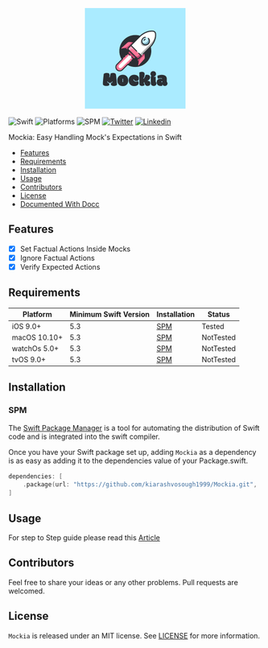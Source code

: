 
<p align="center">
  <img src="https://github.com/kiarashvosough1999/Mockia/blob/master/Sources/Mockia.docc/Resources/Mockia.png">
</p>


![Swift](https://img.shields.io/badge/Swift-5.1_5.2_5.3_5.4_5.5_5.6-Orange?style=flat-square)
![Platforms](https://img.shields.io/badge/Platforms-macOS_iOS_tvOS_watchOS-Green?style=flat-square)
![SPM](https://img.shields.io/badge/Swift_Package_Manager-compatible-orange?style=flat-square)
[![Twitter](https://img.shields.io/badge/Twitter-@Vosough_k-blue.svg?style=flat-square)](https://twitter.com/vosough_k)
[![Linkedin](https://img.shields.io/badge/Linkedin-KiarashVosough-blue.svg?style=flat-square)](https://www.linkedin.com/in/kiarashvosough/)

Mockia: Easy Handling Mock's Expectations in Swift

- [Features](#features)
- [Requirements](#requirements)
- [Installation](#installation)
- [Usage](#Usage)
- [Contributors](#Contributors)
- [License](#license)
- [Documented With Docc](https://kiarashvosough1999.github.io/Mockia/documentation/mockia/)

## Features

- [x] Set Factual Actions Inside Mocks
- [x] Ignore Factual Actions
- [x] Verify Expected Actions

## Requirements

| Platform | Minimum Swift Version | Installation | Status |
| --- | --- | --- | --- |
| iOS 9.0+ | 5.3 | [SPM](#cocoapods) | Tested |
| macOS 10.10+ | 5.3 | [SPM](#cocoapods) | NotTested |
| watchOs 5.0+ | 5.3 | [SPM](#cocoapods) | NotTested |
| tvOS 9.0+ | 5.3 | [SPM](#cocoapods) | NotTested |

## Installation

### SPM

The [Swift Package Manager](https://www.swift.org/package-manager) is a tool for automating the distribution of Swift code and is integrated into the swift compiler.

Once you have your Swift package set up, adding `Mockia` as a dependency is as easy as adding it to the dependencies value of your Package.swift.

```swift
dependencies: [
    .package(url: "https://github.com/kiarashvosough1999/Mockia.git", .upToNextMajor(from: "0.0.1"))
]
```

## Usage

For step to Step guide please read this [Article](https://medium.com/@vosough.k/mocking-in-swift-a623b41487e0)

## Contributors

Feel free to share your ideas or any other problems. Pull requests are welcomed.

## License

`Mockia` is released under an MIT license. See [LICENSE](https://github.com/kiarashvosough1999/Mockia/blob/master/LICENSE) for more information.
